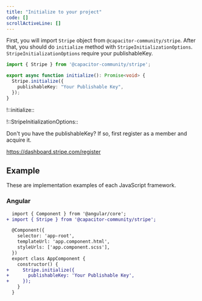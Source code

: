 ```yaml
---
title: "Initialize to your project"
code: []
scrollActiveLine: []
---
```


First, you will import `Stripe` object from `@capacitor-community/stripe`. After that, you should do `initialize` method with `StripeInitializationOptions`. `StripeInitializationOptions` require your publishableKey.

```ts
import { Stripe } from '@capacitor-community/stripe';

export async function initialize(): Promise<void> {
  Stripe.initialize({
    publishableKey: "Your Publishable Key",
  });
}
```

!::initialize::

!::StripeInitializationOptions::

Don't you have the publishableKey? If so, first register as a member and acquire it.

https://dashboard.stripe.com/register


## Example

These are implementation examples of each JavaScript framework.

### Angular

```diff ts: app.component.ts
  import { Component } from '@angular/core';
+ import { Stripe } from '@capacitor-community/stripe';

  @Component({
    selector: 'app-root',
    templateUrl: 'app.component.html',
    styleUrls: ['app.component.scss'],
  })
  export class AppComponent {
    constructor() {
+     Stripe.initialize({
+       publishableKey: 'Your Publishable Key',
+     });
    }
  }
```
